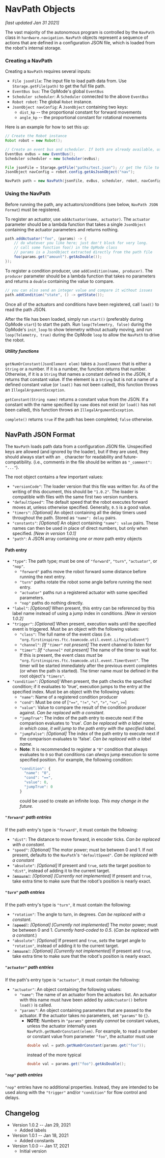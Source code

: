 # NavPath Objects
*[last updated Jan 31 2021]*

The vast majority of the autonomous program is controlled by the `NavPath` class
in `hardware.navigation`. `NavPath` objects represent a sequence of actions that
are defined in a configuration JSON file, which is loaded from the robot's
internal storage.

### Creating a NavPath
Creating a `NavPath` requires several inputs:
* `File jsonFile`: The input file to load path data from. Use
  `Storage.getFile(path)` to get the full file path.
* `EventBus bus`: The OpMode's global `EventBus`
* `Scheduler scheduler`: A `Scheduler` connected to the above `EventBus`
* `Robot robot`: The global `Robot` instance.
* `JsonObject navConfig`: A `JsonObject` containing two keys:
  * `dist_kp` -- the proportional constant for forward movements
  * `angle_kp` -- the proportional constant for rotational movements

Here is an example for how to set this up:
```java
// Create the Robot instance
Robot robot = new Robot();

// Create an event bus and scheduler. If both are already available, use those instead.
EventBus evBus = new EventBus();
Scheduler scheduler = new Scheduler(evBus);

File jsonFile = Storage.getFile("paths/test.json"); // get the file to use
JsonObject navConfig = robot.config.getAsJsonObject("nav");

NavPath path = new NavPath(jsonFile, evBus, scheduler, robot, navConfig);
```

### Using the NavPath
Before running the path, any actuators/conditions (see below, `NavPath JSON Format`)
must be registered.

To register an actuator, use `addActuator(name, actuator)`. The `actuator` parameter
should be a lambda function that takes a single `JsonObject` containing the actuator
parameters and returns nothing.
```java
path.addActuator("foo", (params) -> {
    // do whatever you like here; just don't block for very long.
    // call some function foo() in the OpMode class
    // params is a JsonObject extracted directly from the path file
    foo(params.get("amount").getAsDouble());
});
```

To register a condition producer, use `addCondition(name, producer)`. The `producer`
parameter should be a lambda function that takes no parameters and returns a `double`
containing the value to compare.
```java
// you can also send an integer value and compare it without issues
path.addCondition("state", () -> getState());
```

Once all of the actuators and conditions have been registered, call `load()` to
read the path JSON.

After the file has been loaded, simply run `start()` (preferably during
OpMode `start`) to start the path. Run `loop(Telemetry, false)` during the
OpMode's `init_loop` to show telemetry without actually moving, and run
`loop(Telemetry, true)` during the OpMode `loop` to allow the `NavPath` to drive
the robot.

##### Utility functions
`getNumOrConstant(JsonElement elem)` takes a `JsonElement` that is either a
`String` or a number. If it is a number, the function returns that number.
Otherwise, if it is a `String` that names a constant defined in the JSON, it
returns that constant value. If the element is a `String` but is not a name of
a defined constant value (or `load()` has not been called), this function throws
an `IllegalArgumentException`.

`getConstant(String name)` returns a constant value from the JSON. If a constant
with the name specified by `name` does not exist (or `load()` has not been called),
this function throws an `IllegalArgumentException`.

`complete()` returns `true` if the path has been completed; `false` otherwise.

## NavPath JSON Format
The `NavPath` loads path data from a configuration JSON file. Unspecified keys
are allowed (and ignored by the loader), but if they are used, they should always
start with an `_` character for readability and future-compatibility. (i.e.,
comments in the file should be written as `"_comment": "..."`).

The root object contains a few important values:
* `"versionCode"`: The loader version that this file was written for. As of the
  writing of this document, this should be `"1.0.2"`. The loader is compatible
  with files with the same first two version numbers.
* `"defaultSpeed"`: The default speed that the robot executes forward moves at,
  unless otherwise specified. Generally, `0.5` is a good value.
* `"timers"`: *[Optional]* An object containing all the delay timers used throughout the path.
  Stored as `"name": delay` pairs.
* `"constants"`: *[Optional]* An object containing `"name": value` pairs. These
  names can then be used in place of direct numbers, but only when specified.
  *[New in version 1.0.1]*
* `"path"`: A JSON array containing *one or more* path entry objects

#### Path entry
* `"type"`: The path type; must be one of `"forward"`, `"turn"`, `"actuator"`, or `"nop"`.
  * `"forward"` paths move the robot forward some distance before running the next entry.
  * `"turn"` paths rotate the robot some angle before running the next entry.
  * `"actuator"` paths run a registered actuator with some specified parameters.
  * `"nop"` paths do nothing directly.  
* `"label"`: *[Optional]* When present, this entry can be referenced by this label name
  instead of using a jump index in conditions. *[New in version 1.0.2]*
* `"trigger"`: *[Optional]* When present, execution waits until the specified event is triggered.
  Must be an object with the following values:
  * `"class"`: The full name of the event class (i.e.
    `"org.firstinspires.ftc.teamcode.util.event.LifecycleEvent"`)
  * `"channel"`: *[If `"timer"` not present]* The event channel to listen for
  * `"timer"`: *[If `"channel"` not present]* The name of the timer to wait for.
    If this is present, the event class *must* be
    `"org.firstinspires.ftc.teamcode.util.event.TimerEvent"`. The timer will be
    started immediately after the previous event completes (or when the path is
    started). The timer name *must* be defined in the root object's `"timers"`.
* `"condition"`: *[Optional]* When present, the path checks the specified
  condition; if it evaluates to 'true', execution jumps to the entry at the specified
  index. Must be an object with the following values:
  * `"name"`: Name of a registered condition producer
  * `"cond"`: Must be one of [`"=="`, `"!="`, `"<"`, `">"`, `"<="`, `>=`]
  * `"value"`: Value to compare the result of the condition producer against.
    *Can be replaced with a constant*.
  * `"jumpTrue"`: The index of the path entry to execute next if the comparison
    evaluates to 'true'. *Can be replaced with a label name, in which case, it will
    jump to the path entry with the specified label.*
  * `"jumpFalse"`: *[Optional]* The index of the path entry to execute next if
    the comparison evaluates to 'false'. *Can be replaced with a label name.*
  * **Note**: It is recommended to register a `"0"` condition that always evaluates
    to `0` so that conditions can *always* jump execution to some specified position.
    For example, the following condition:
    ```js
    "condition": {
      "name": "0",
      "cond": "==",
      "value": 0,
      "jumpTrue": 0
    }
    ```
    could be used to create an infinite loop. *This may change in the future.*

##### `"forward"` path entries
If the path entry's type is `"forward"`, it must contain the following:

* `"dist"`: The distance to move forward, in encoder ticks.
  *Can be replaced with a constant*.
* `"speed"`: *[Optional]* The motor power; must be between 0 and 1. If not
  present, defaults to the `NavPath`'s `"defaultSpeed"`.
  *Can be replaced with a constant*
* `"absolute"`: *[Optional]* If present and `true`, *sets* the target position
  to `"dist"`, instead of adding it to the current target.
* ~~`"ensure"`~~: *[Optional]* *[Currently not implemented]* If present and `true`,
  take extra time to make sure that the robot's position is nearly exact.

##### `"turn"` path entries
If the path entry's type is `"turn"`, it must contain the following:

* `"rotation"`: The angle to turn, in degrees. *Can be replaced with a constant*.
* ~~`"speed"`~~: *[Optional]* *[Currently not implemented]* The motor power; must be
  between 0 and 1. *Currently hard-coded to 0.5*. (*Can be replaced with a constant*.)
* `"absolute"`: *[Optional]* If present and `true`, *sets* the target angle
  to `"rotation"`, instead of adding it to the current target.
* ~~`"ensure"`~~: *[Optional]* *[Currently not implemented]* If present and `true`,
  take extra time to make sure that the robot's position is nearly exact.

##### `"actuator"` path entries
If the path's entry type is `"actuator"`, it must contain the following:

* `"actuator"`: An object containing the following values:
  * `"name"`: The name of an actuator from the actuators list. An actuator with
    this name must have been added by `addActuator()` before `load()` is called.
  * `"params"`: An object containing parameters that are passed to the actuator.
    If the actuator takes no parameters, set `"params"` to `{}`.
    * **NOTE**: Numbers in `"params"` generally *cannot* be constant values,
      unless the actuator internally uses `NavPath.getNumOrConstant(elem)`. For
      example, to read a number or constant value from parameter `"foo"`, the actuator must use
      ```java
      double val = path.getNumOrConstant(params.get("foo"));
      ```
      instead of the more typical
      ```java
      double val = params.get("foo").getAsDouble();
      ```

##### `"nop"` path entries
`"nop"` entries have no additional properties. Instead, they are intended to be
used along with the `"trigger"` and/or `"condition"` for flow control and delays.


## Changelog
* Version 1.0.2 -- Jan 29, 2021
  * Added labels
* Version 1.0.1 -- Jan 18, 2021
  * Added constants
* Version 1.0.0 -- Jan 17, 2021
  * Initial version
